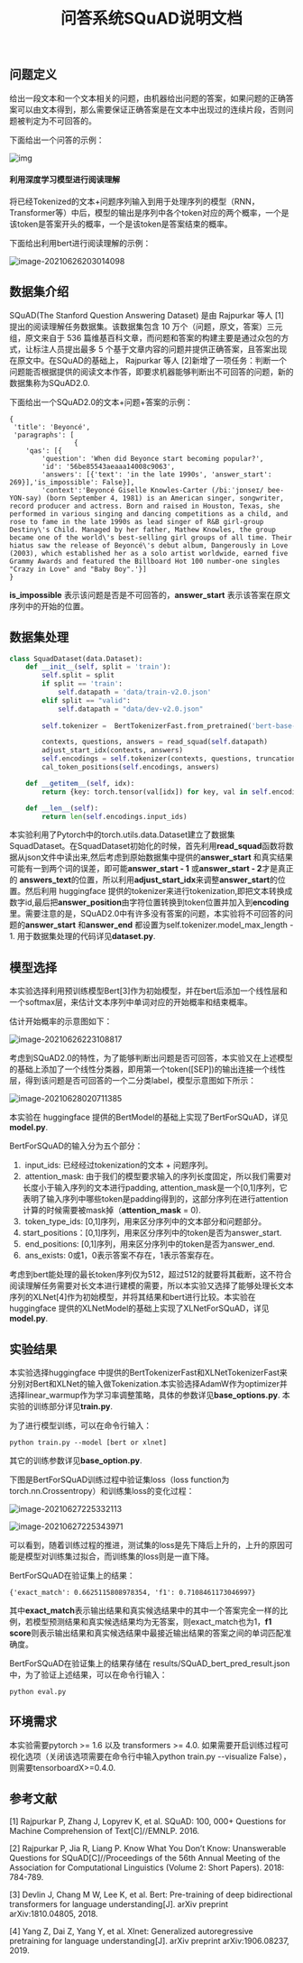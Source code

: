 #    <center>问答系统SQuAD说明文档</center> 

​																											

## 问题定义

给出一段文本和一个文本相关的问题，由机器给出问题的答案，如果问题的正确答案可以由文本得到，那么需要保证正确答案是在文本中出现过的连续片段，否则问题被判定为不可回答的。

下面给出一个问答的示例：

![img](img\d816e94898a346b4a6c39466d6f72270.jpeg)

#### 利用深度学习模型进行阅读理解

将已经Tokenized的文本+问题序列输入到用于处理序列的模型（RNN，Transformer等）中后，模型的输出是序列中各个token对应的两个概率，一个是该token是答案开头的概率，一个是该token是答案结束的概率。

下面给出利用bert进行阅读理解的示例：

![image-20210626203014098](img\image-20210626203014098.png)



## 数据集介绍

SQuAD(The Stanford Question Answering Dataset) 是由 Rajpurkar 等人 [1] 提出的阅读理解任务数据集。该数据集包含 10 万个（问题，原文，答案）三元组，原文来自于 536 篇维基百科文章，而问题和答案的构建主要是通过众包的方式，让标注人员提出最多 5 个基于文章内容的问题并提供正确答案，且答案出现在原文中。在SQuAD的基础上， Rajpurkar 等人 [2]新增了一项任务：判断一个问题能否根据提供的阅读文本作答，即要求机器能够判断出不可回答的问题，新的数据集称为SQuAD2.0.

下面给出一个SQuAD2.0的文本+问题+答案的示例：

```
{
 'title': 'Beyoncé',
 'paragraphs': [
 				{
    'qas': [{
        'question': 'When did Beyonce start becoming popular?',
        'id': '56be85543aeaaa14008c9063',
     	'answers': [{'text': 'in the late 1990s', 'answer_start': 269}],'is_impossible': False}],
        'context':'Beyoncé Giselle Knowles-Carter (/biːˈjɒnseɪ/ bee-YON-say) (born September 4, 1981) is an American singer, songwriter, record producer and actress. Born and raised in Houston, Texas, she performed in various singing and dancing competitions as a child, and rose to fame in the late 1990s as lead singer of R&B girl-group Destiny\'s Child. Managed by her father, Mathew Knowles, the group became one of the world\'s best-selling girl groups of all time. Their hiatus saw the release of Beyoncé\'s debut album, Dangerously in Love (2003), which established her as a solo artist worldwide, earned five Grammy Awards and featured the Billboard Hot 100 number-one singles "Crazy in Love" and "Baby Boy".'}]
}

```

**is_impossible** 表示该问题是否是不可回答的，**answer_start** 表示该答案在原文序列中的开始的位置。

## 数据集处理

```python
class SquadDataset(data.Dataset):
    def __init__(self, split = 'train'):
        self.split = split
        if split == 'train':
            self.datapath = 'data/train-v2.0.json'
        elif split == "valid":
            self.datapath = "data/dev-v2.0.json"
        
        self.tokenizer =  BertTokenizerFast.from_pretrained('bert-base-uncased')

        contexts, questions, answers = read_squad(self.datapath)
        adjust_start_idx(contexts, answers)
        self.encodings = self.tokenizer(contexts, questions, truncation=True, padding=True)
        cal_token_positions(self.encodings, answers)

    def __getitem__(self, idx):
        return {key: torch.tensor(val[idx]) for key, val in self.encodings.items()}

    def __len__(self):
        return len(self.encodings.input_ids)
```

本实验利用了Pytorch中的torch.utils.data.Dataset建立了数据集SquadDataset。在SquadDataset初始化的时候，首先利用**read_squad**函数将数据从json文件中读出来,然后考虑到原始数据集中提供的**answer_start** 和真实结果可能有一到两个词的误差，即可能**answer_start - 1** 或**answer_start - 2**才是真正的 **answers_text**的位置，所以利用**adjust_start_idx**来调整**answer_start**的位置。然后利用 huggingface 提供的tokenizer来进行tokenization,即把文本转换成数字id,最后把**answer_position**由字符位置转换到token位置并加入到**encoding**里。需要注意的是，SQuAD2.0中有许多没有答案的问题，本实验将不可回答的问题的**answer_start** 和**answer_end** 都设置为self.tokenizer.model_max_length - 1. 用于数据集处理的代码详见**dataset.py**.

## 模型选择

本实验选择利用预训练模型Bert[3]作为初始模型，并在bert后添加一个线性层和一个softmax层，来估计文本序列中单词对应的开始概率和结束概率。

估计开始概率的示意图如下：

![image-20210626223108817](img\image-20210626223108817.png)

考虑到SQuAD2.0的特性，为了能够判断出问题是否可回答，本实验又在上述模型的基础上添加了一个线性分类器，即用第一个token([SEP])的输出连接一个线性层，得到该问题是否可回答的一个二分类label，模型示意图如下所示：

![image-20210628020711385](img\image-20210628020711385.png)

本实验在 huggingface 提供的BertModel的基础上实现了BertForSQuAD，详见**model.py**.

BertForSQuAD的输入分为五个部分：

1. ​    input_ids: 已经经过tokenization的文本 + 问题序列。
2. ​    attention_mask: 由于我们的模型要求输入的序列长度固定，所以我们需要对长度小于输入序列的文本进行padding, attention_mask是一个[0,1]序列，它表明了输入序列中哪些token是padding得到的，这部分序列在进行attention计算的时候需要被mask掉（**attention_mask** = 0).
3. ​    token_type_ids: [0,1]序列，用来区分序列中的文本部分和问题部分。
4. ​    start_positions：[0,1]序列，用来区分序列中的token是否为answer_start.
5. ​    end_positions: [0,1]序列，用来区分序列中的token是否为answer_end.
6. ​     ans_exists: 0或1，0表示答案不存在，1表示答案存在。

考虑到bert能处理的最长token序列仅为512，超过512的就要将其截断，这不符合阅读理解任务需要对长文本进行建模的需要，所以本实验又选择了能够处理长文本序列的XLNet[4]作为初始模型，并将其结果和bert进行比较。本实验在 huggingface 提供的XLNetModel的基础上实现了XLNetForSQuAD，详见**model.py**.

## 实验结果

本实验选择huggingface 中提供的BertTokenizerFast和XLNetTokenizerFast来分别对Bert和XLNet的输入做Tokenization.本实验选择AdamW作为optimizer并选择linear_warmup作为学习率调整策略，具体的参数详见**base_options.py**. 本实验的训练部分详见**train.py**.

为了进行模型训练，可以在命令行输入：

```
python train.py --model [bert or xlnet]
```

其它的训练参数详见**base_option.py**.

下图是BertForSQuAD训练过程中验证集loss（loss function为torch.nn.Crossentropy）和训练集loss的变化过程：

![image-20210627225332113](img\image-20210627225332113.png)

![image-20210627225343971](C:\Users\lenovo\AppData\Roaming\Typora\typora-user-images\image-20210627225343971.png)

可以看到，随着训练过程的推进，测试集的loss是先下降后上升的，上升的原因可能是模型对训练集过拟合，而训练集的loss则是一直下降。

BertForSQuAD在验证集上的结果：

```
{'exact_match': 0.6625115808978354, 'f1': 0.7108461173046997}
```

其中**exact_match**表示输出结果和真实候选结果中的其中一个答案完全一样的比例，若模型预测结果和真实候选结果均为无答案，则exact_match也为1，**f1  score**则表示输出结果和真实候选结果中最接近输出结果的答案之间的单词匹配准确度。

BertForSQuAD在验证集上的结果存储在 results/SQuAD_bert_pred_result.json 中，为了验证上述结果，可以在命令行输入：

```
python eval.py
```





## 环境需求

本实验需要pytorch >= 1.6 以及 transformers >= 4.0. 如果需要开启训练过程可视化选项（关闭该选项需要在命令行中输入python train.py --visualize False），则需要tensorboardX>=0.4.0.

## 参考文献

[1] Rajpurkar P, Zhang J, Lopyrev K, et al. SQuAD: 100, 000+ Questions for Machine Comprehension of Text[C]//EMNLP. 2016.

[2] Rajpurkar P, Jia R, Liang P. Know What You Don’t Know: Unanswerable Questions for SQuAD[C]//Proceedings of the 56th Annual Meeting of the Association for Computational Linguistics (Volume 2: Short Papers). 2018: 784-789.

[3] Devlin J, Chang M W, Lee K, et al. Bert: Pre-training of deep bidirectional transformers for language understanding[J]. arXiv preprint arXiv:1810.04805, 2018.

[4] Yang Z, Dai Z, Yang Y, et al. Xlnet: Generalized autoregressive pretraining for language understanding[J]. arXiv preprint arXiv:1906.08237, 2019.

